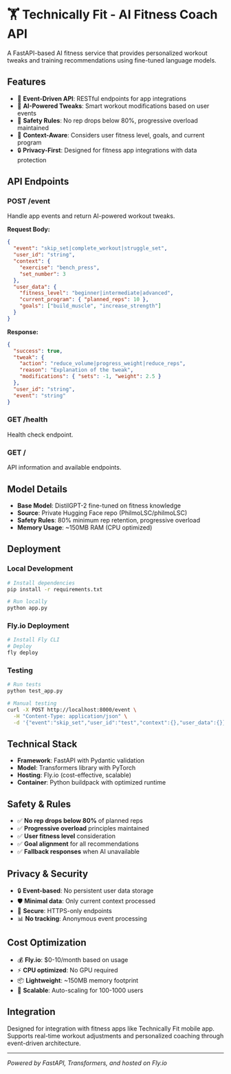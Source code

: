 # 🏋️ Technically Fit - AI Fitness Coach API

A FastAPI-based AI fitness service that provides personalized workout tweaks and training recommendations using fine-tuned language models.

## Features

- 🚀 **Event-Driven API**: RESTful endpoints for app integrations
- 🤖 **AI-Powered Tweaks**: Smart workout modifications based on user events
- 💪 **Safety Rules**: No rep drops below 80%, progressive overload maintained
- 🎯 **Context-Aware**: Considers user fitness level, goals, and current program
- 🔒 **Privacy-First**: Designed for fitness app integrations with data protection

## API Endpoints

### POST /event

Handle app events and return AI-powered workout tweaks.

**Request Body:**

```json
{
  "event": "skip_set|complete_workout|struggle_set",
  "user_id": "string",
  "context": {
    "exercise": "bench_press",
    "set_number": 3
  },
  "user_data": {
    "fitness_level": "beginner|intermediate|advanced",
    "current_program": { "planned_reps": 10 },
    "goals": ["build_muscle", "increase_strength"]
  }
}
```

**Response:**

```json
{
  "success": true,
  "tweak": {
    "action": "reduce_volume|progress_weight|reduce_reps",
    "reason": "Explanation of the tweak",
    "modifications": { "sets": -1, "weight": 2.5 }
  },
  "user_id": "string",
  "event": "string"
}
```

### GET /health

Health check endpoint.

### GET /

API information and available endpoints.

## Model Details

- **Base Model**: DistilGPT-2 fine-tuned on fitness knowledge
- **Source**: Private Hugging Face repo (PhilmoLSC/philmoLSC)
- **Safety Rules**: 80% minimum rep retention, progressive overload
- **Memory Usage**: ~150MB RAM (CPU optimized)

## Deployment

### Local Development

```bash
# Install dependencies
pip install -r requirements.txt

# Run locally
python app.py
```

### Fly.io Deployment

```bash
# Install Fly CLI
# Deploy
fly deploy
```

### Testing

```bash
# Run tests
python test_app.py

# Manual testing
curl -X POST http://localhost:8000/event \
  -H "Content-Type: application/json" \
  -d '{"event":"skip_set","user_id":"test","context":{},"user_data":{}}'
```

## Technical Stack

- **Framework**: FastAPI with Pydantic validation
- **Model**: Transformers library with PyTorch
- **Hosting**: Fly.io (cost-effective, scalable)
- **Container**: Python buildpack with optimized runtime

## Safety & Rules

- ✅ **No rep drops below 80%** of planned reps
- ✅ **Progressive overload** principles maintained
- ✅ **User fitness level** consideration
- ✅ **Goal alignment** for all recommendations
- ✅ **Fallback responses** when AI unavailable

## Privacy & Security

- 🔒 **Event-based**: No persistent user data storage
- 🛡️ **Minimal data**: Only current context processed
- 🔐 **Secure**: HTTPS-only endpoints
- 📊 **No tracking**: Anonymous event processing

## Cost Optimization

- 💰 **Fly.io**: $0-10/month based on usage
- ⚡ **CPU optimized**: No GPU required
- 📦 **Lightweight**: ~150MB memory footprint
- 🔄 **Scalable**: Auto-scaling for 100-1000 users

## Integration

Designed for integration with fitness apps like Technically Fit mobile app. Supports real-time workout adjustments and personalized coaching through event-driven architecture.

---

_Powered by FastAPI, Transformers, and hosted on Fly.io_

